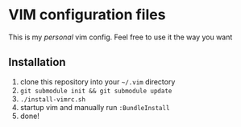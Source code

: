 # VIM configuration files

This is my *personal* vim config. Feel free to use it the way you want

## Installation

1. clone this repository into your `~/.vim` directory
2. `git submodule init && git submodule update`
3. `./install-vimrc.sh`
4. startup vim and manually run `:BundleInstall`
5. done!

